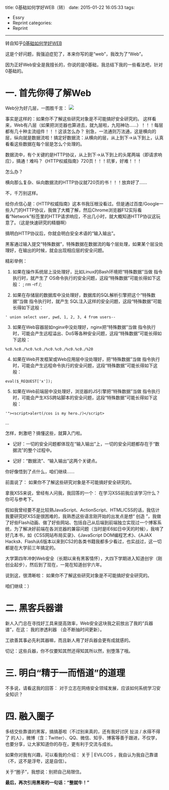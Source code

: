 title: 0基础如何学好WEB（转）
date: 2015-01-22 16:05:33
tags:
- Essry
- Reprint
categories:
- Reprint
---
转自知乎[0基础如何学好WEB](http://www.zhihu.com/question/21606800/answer/22268855)

<!--more-->

这是个好问题，我强迫症犯了，本来你写的是“web”，我改为了“Web”。

因为正好Web安全是我擅长的，你说的是0基础，我总结下我的一些看法吧，针对0基础的。

# 一. 首先你得了解Web #

Web分为好几层，一图胜千言：
![](/img/webfirst/1.png)


事实是这样的：如果你不了解这些研究对象是不可能搞好安全研究的。
这样看来，Web有八层（如果把浏览器也算进去，就九层啦，九阳神功……）！！！每层都有几十种主流组件！！！这该怎么办？
别急，一法通则万法通，这是横向的层，纵向就是数据流啦！搞定好数据流：从横向的层，从上到下→从下到上，认真看看这些数据在每个层是怎么个处理的。

数据流中，有个关键的是HTTP协议，从上到下→从下到上的头尾两端（即请求响应），搞通！难吗？《HTTP权威指南》720页！！！坑爹，好难！！！

怎么办？

横向那么复杂、纵向数据流的HTTP协议就720页的书！！！放弃好了……

不，千万别这样。

给你点信心是：《HTTP权威指南》这本书我压根没看过。但是通过百度/Google一些入门的HTTP协议，我做了大概了解，然后Chrome浏览器F12实际看看“Network”标签里的HTTP请求响应，不出几小时，就大概知道HTTP协议这玩意了。（这是快速研究的精髓啊）

搞明白HTTP协议后，你就会明白安全术语的“输入输出”。

黑客通过输入提交“特殊数据”，特殊数据在数据流的每个层处理，如果某个层没处理好，在输出的时候，就会出现相应层的安全问题。

精彩举例：

1. 如果在操作系统层上没处理好，比如Linux的Bash环境把“特殊数据”当做 指令执行时，就产生了 OS命令执行的安全问题，这段“特殊数据”可能长得如下这般： 
; rm -rf /;

2. 如果在存储层的数据库中没处理好，数据库的SQL解析引擎把这个“特殊数据”当做 指令执行时，就产生 SQL注入这样的安全问题，这段“特殊数据”可能长得如下这般： 
```
' union select user, pwd, 1, 2, 3, 4 from users-- 
```
3. 如果在Web容器层如nginx中没处理好，nginx把“特殊数据”当做 指令执行时，可能会产生远程溢出、DoS等各种安全问题，这段“特殊数据”可能长得如下这般： 
```
%c0.%c0./%c0.%c0./%c0.%c0./%c0.%c0./%20 
```
4. 如果在Web开发框架或Web应用层中没处理好，把“特殊数据”当做 指令执行时，可能会产生远程命令执行的安全问题，这段“特殊数据”可能长得如下这般： 
```
eval($_REQUEST['x']); 
```
5. 如果在Web前端层中没处理好，浏览器的JS引擎把“特殊数据”当做 指令执行时，可能会产生XSS跨站脚本的安全问题，这段“特殊数据”可能长得如下这般： 
```
'"><script>alert(/cos is my hero./)</script> 
```
...

怎样，刺激吧？搞懂这些，就算入门啦。 
- 记好：一切的安全问题都体现在“输入输出”上，一切的安全问题都存在于“数据流”的整个过程中。

- 记好：“数据流”、“输入输出”这两个关键点。

你好像悟到了点什么，咱们继续…… 

前面说了： 如果你不了解这些研究对象是不可能搞好安全研究的。 

拿我XSS来说，曾经有人问我，我回答的一个： 在学习XSS前我应该学习什么？ 你可与参考下。 

假如我曾经要不是比较熟JavaScript、ActionScript、HTML/CSS的话，我估计我要研究好XSS是很困难的，我熟悉这些语言刚开始的出发点是想“ 创造 ”，我做了好些Flash动画、做了好些网站、包括自己从后端到前端独立实现过一个博客系统，为了解决好前端在各浏览器的兼容问题（当时是IE6如日中天的时候），我啃了好几本书，如《CSS网站布局实录》、《JavaScript DOM编程艺术》、《AJAX Hacks》、Flash从6版本以来到CS2的各类书籍我都多少看过，也实战过，这一切都是在大学前三年搞定的。 

大学第四年冲刺Web安全（长期以来有黑客情怀），大四下学期进入知道创宇（刚创业起步），然后到了现在，一晃在知道创宇六年。 

说到这，很清晰啦： 如果你不了解这些研究对象是不可能搞好安全研究的。 

咱们继续：） 

# 二. 黑客兵器谱 #

新人入门总在寻找好工具来提高效率，Web安全这块我之前放出了我的“兵器谱”，在这： 我的渗透利器 （会不断抽时间更新）。 

工欲善其事必先利其器嘛，而且新人用了好兵器会更有成就感的。 

切记：这些兵器，你不仅要知其然还得知其所以然，别堕落了哦。 

# 三. 明白“精于一而悟道”的道理 #

不多说，请看这我的回答： 对于立志在网络安全领域发展，应该如何系统学习安全知识？ 

# 四. 融入圈子 #

多结交些靠谱的黑客，搞搞基啦（不过别来真的，还有我好讨厌 扯淡 / 水得不得了 的人），微博（含：Twitter）、QQ、微信、知乎、博客等善于跟进，不仅学，也要分享，让大家知道你的存在，更有利于交流与成长。 

如果你对我有兴趣，可以看我的介绍： 关于 | EVILCOS ，我自认为我自己靠谱（不，这不是浮夸，这是自信）。 

关于“圈子”，我想说：别把自己局限住。 

**最后，再次引用黑哥的一句话：“整就牛！”**
